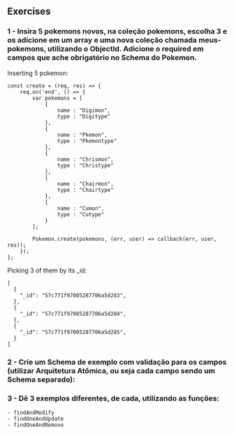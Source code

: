 ## Exercises

### 1 - Insira 5 pokemons novos, na coleção pokemons, escolha 3 e os adicione em um array e uma nova coleção chamada meus-pokemons, utilizando o ObjectId. Adicione o required em campos que ache obrigatório no Schema do Pokemon.

Inserting 5 pokemon:

```
const create = (req, res) => {
    req.on('end', () => {
        var pokemons = [
            {
                name : "Digimon",
                type : "Digitype"
            },
            {
                name : "Pkemon",
                type : "Pkemontype"
            },
            {
                name : "Chrismon",
                type : "Christype"
            },
            {
                name : "Chairmon",
                type : "Chairtype"
            },
            {
                name : "Cumon",
                type : "Cutype"
            }
        ];

        Pokemon.create(pokemons, (err, user) => callback(err, user, res));
    });
};

```

Picking 3 of them by its _id:

```
[
  {
    "_id": "57c771f97005287706a5d283",
  },
  {
    "_id": "57c771f97005287706a5d284",
  },
  {
    "_id": "57c771f97005287706a5d285",
  }
]
```

### 2 - Crie um Schema de exemplo com validação para os campos (utilizar Arquitetura Atômica, ou seja cada campo sendo um Schema separado):

### 3 - Dê 3 exemplos diferentes, de cada, utilizando as funções:

    - findAndModify
    - findOneAndUpdate
    - findOneAndRemove